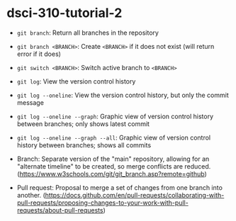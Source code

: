 # dsci-310-tutorial-2

- `git branch`: Return all branches in the repository
- `git branch <BRANCH>`: Create `<BRANCH>` if it does not exist (will return error if it does)
- `git switch <BRANCH>`: Switch active branch to `<BRANCH>`
- `git log`: View the version control history
- `git log --oneline`: View the version control history, but only the commit message
- `git log --oneline --graph`: Graphic view of version control history between branches; only shows latest commit
- `git log --oneline --graph --all`: Graphic view of version control history between branches; shows all commits

- Branch: Separate version of the "main" repository, allowing for an "alternate timeline" to be created, so merge conflicts are reduced. (https://www.w3schools.com/git/git_branch.asp?remote=github)
- Pull request: Proposal to merge a set of changes from one branch into another. (https://docs.github.com/en/pull-requests/collaborating-with-pull-requests/proposing-changes-to-your-work-with-pull-requests/about-pull-requests)